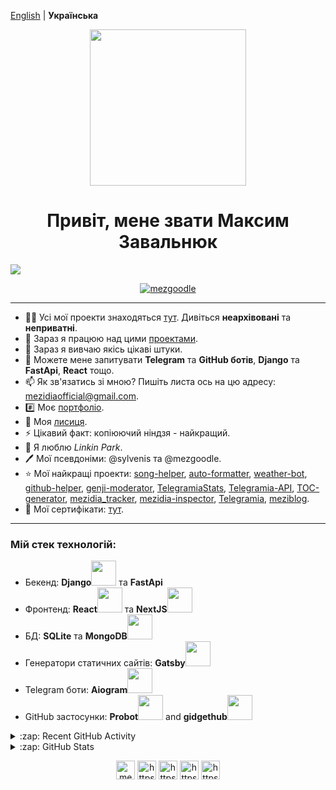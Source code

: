 
[English](README_ENG.md) | **Українська**

<div align="center"><img src="https://media.giphy.com/media/yrhhmre5fN2PtRujfo/giphy-downsized.gif" height="250px"/></div>

<h1 align="center">Привіт, мене звати Максим Завальнюк</h1>

![](https://visitor-badge.glitch.me/badge?page_id=mezgoodle.mezgoodle)

<p align="center"><a href="https://github.com/ryo-ma/github-profile-trophy"><img src="https://github-profile-trophy.vercel.app/?username=mezgoodle&row=2&column=4&no-frame=true&margin-w=7&margin-h=7" alt="mezgoodle" /></a></p>

<hr>

- 👨‍💻 Усі мої проекти знаходяться [тут](https://github.com/mezgoodle?tab=repositories). Дивіться **неархівовані** та **неприватні**.
- 🔭 Зараз я працюю над цими [проектами](https://github.com/mezidia/roadmap).
- 🌱 Зараз я вивчаю якісь цікаві штуки.
- 💬 Можете мене запитувати **Telegram** та **GitHub ботів**, **Django** та **FastApi**, **React** тощо.
- 📫 Як зв'язатись зі мною? Пишіть листа ось на цю адресу: mezidiaofficial@gmail.com.
- #️⃣ Моє [портфоліо](https://portfolio-mezgoodle.vercel.app/).
- 🦊 Моя [лисиця](https://gitlab.com/mezgoodle).
- ⚡ Цікавий факт: копіюючий ніндзя - найкращий.
- 🎵 Я люблю _Linkin Park_.
- 🖊️ Мої псевдоніми: @sylvenis та @mezgoodle.
- ⭐ Мої найкращі проекти: [song-helper](https://github.com/mezidia/song-helper), [auto-formatter](https://github.com/mezgoodle/auto-formatter), [weather-bot](https://github.com/mezgoodle/weather-bot), [github-helper](https://github.com/mezgoodle/github-helper), [genji-moderator](https://github.com/mezgoodle/genji-moderator), [TelegramiaStats](https://github.com/mezgoodle/TelegramiaStats), [Telegramia-API](https://github.com/mezgoodle/Telegramia-API), [TOC-generator](https://github.com/mezgoodle/TOC-generator), [mezidia_tracker](https://github.com/mezidia/mezidia_tracker), [mezidia-inspector](https://github.com/mezidia/mezidia-inspector), [Telegramia](https://github.com/mezidia/Telegramia), [meziblog](https://github.com/mezgoodle/meziblog).
- 📖 Мої сертифікати: [тут](https://github.com/mezgoodle/mezgoodle/tree/master/certificates).

<hr>

<h3 align="left">Мій стек технологій:</h3>
<p align="left">
  <ul>
		<li>Бекенд: <b>Django</b><img src="https://cdn.jsdelivr.net/gh/devicons/devicon/icons/django/django-plain.svg" width="40" height="40"/> та <b>FastApi</b></li>
		<li>Фронтенд: <b>React</b><img src="https://cdn.jsdelivr.net/gh/devicons/devicon/icons/react/react-original.svg" width="40" height="40"/> та <b>NextJS</b><img src="https://cdn.jsdelivr.net/gh/devicons/devicon/icons/nextjs/nextjs-original.svg" width="40" height="40"/></li>
		<li>БД: <b>SQLite</b> та <b>MongoDB</b><img src="https://cdn.jsdelivr.net/gh/devicons/devicon/icons/mongodb/mongodb-original.svg" width="40" height="40"/></li>
		<li>Генератори статичних сайтів: <b>Gatsby</b><img src="https://cdn.jsdelivr.net/gh/devicons/devicon/icons/gatsby/gatsby-plain.svg" width="40" height="40"/></li>
		<li>Telegram боти: <b>Aiogram</b><img src="https://www.vectorlogo.zone/logos/telegram/telegram-icon.svg" width="40" height="40"/></li>
	  	<li>GitHub застосунки: <b>Probot</b><img src="https://cdn.jsdelivr.net/gh/devicons/devicon/icons/javascript/javascript-original.svg" width="40" height="40"/> and <b>gidgethub</b><img src="https://cdn.jsdelivr.net/gh/devicons/devicon/icons/python/python-original.svg" width="40" height="40"/></li>
  </ul>	
</p>

<details>
  <summary>:zap: Recent GitHub Activity</summary>

<!--START_SECTION:activity-->
1. ❌ Closed PR [#32](https://github.com/mezgoodle/genji-moderator/pull/32) in [mezgoodle/genji-moderator](https://github.com/mezgoodle/genji-moderator)
2. ❌ Closed PR [#6](https://github.com/mezgoodle/TelegramiaSite/pull/6) in [mezgoodle/TelegramiaSite](https://github.com/mezgoodle/TelegramiaSite)
3. ❌ Closed PR [#5](https://github.com/mezgoodle/TelegramiaSite/pull/5) in [mezgoodle/TelegramiaSite](https://github.com/mezgoodle/TelegramiaSite)
4. ❌ Closed PR [#4](https://github.com/mezgoodle/TelegramiaSite/pull/4) in [mezgoodle/TelegramiaSite](https://github.com/mezgoodle/TelegramiaSite)
5. ❌ Closed PR [#3](https://github.com/mezgoodle/TelegramiaSite/pull/3) in [mezgoodle/TelegramiaSite](https://github.com/mezgoodle/TelegramiaSite)
<!--END_SECTION:activity-->

</details>

<details>
  <summary>:zap: GitHub Stats</summary>
  <p align="center"><img src="https://github-readme-stats.vercel.app/api/top-langs?username=mezgoodle&show_icons=true&locale=en&layout=compact&hide_border=true" alt="mezgoodle" /></p>

  <p align="center">&nbsp;<img src="https://github-readme-stats.vercel.app/api?username=mezgoodle&show_icons=true&locale=en&hide_border=true" alt="mezgoodle" /></p>

  <p align="center"><img src="https://github-readme-streak-stats.herokuapp.com/?user=mezgoodle&hide_border=false" alt="mezgoodle" /></p>
</details>



<p align="center">
	<a href="mailto:mezidiaofficial@gmail.com" target="_blank" title="Mail"><img align="center" src="https://cdn.jsdelivr.net/npm/simple-icons@3.0.1/icons/gmail.svg" alt="mezgoodle@gmail.com" height="30" width="30" /></a>
	<a href="https://www.facebook.com/profile.php?id=100005721694357" target="_blank" title="Facebook"><img align="center" src="https://cdn.jsdelivr.net/npm/simple-icons@3.0.1/icons/facebook.svg" alt="https://www.facebook.com/profile.php?id=100005721694357" height="30" width="30" /></a>
	<a href="https://www.instagram.com/sylvenis/" target="_blank" title="Instagram"><img align="center" src="https://cdn.jsdelivr.net/npm/simple-icons@3.0.1/icons/instagram.svg" alt="https://www.instagram.com/sylvenis/" height="30" width="30" /></a>
	<a href="https://t.me/sylvenis" target="_blank" title="Telegram"><img align="center" src="https://cdn.jsdelivr.net/npm/simple-icons@3.0.1/icons/telegram.svg" alt="https://t.me/sylvenis" height="30" width="30" /></a>
	<a href="https://www.linkedin.com/in/maxim-zavalniuk-ba4a72193/" target="_blank" title="LinkedIn"><img align="center" src="https://cdn.jsdelivr.net/npm/simple-icons@3.0.1/icons/linkedin.svg" alt="https://www.linkedin.com/in/maxim-zavalniuk-ba4a72193/" height="30" width="30" /></a>
</p>
